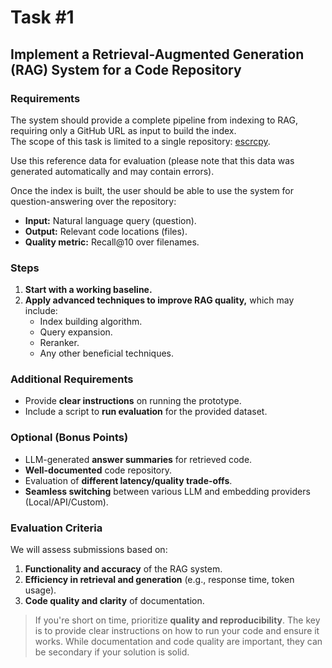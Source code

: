# Task #1

## Implement a Retrieval-Augmented Generation (RAG) System for a Code Repository

### Requirements

The system should provide a complete pipeline from indexing to RAG, requiring only a GitHub URL as input to build the index.  
The scope of this task is limited to a single repository: [escrcpy](https://github.com/viarotel-org/escrcpy).

Use this reference data for evaluation (please note that this data was generated automatically and may contain errors).

Once the index is built, the user should be able to use the system for question-answering over the repository:

- **Input:** Natural language query (question).
- **Output:** Relevant code locations (files).
- **Quality metric:** Recall@10 over filenames.

### Steps

1. **Start with a working baseline.**
2. **Apply advanced techniques to improve RAG quality,** which may include:
   - Index building algorithm.
   - Query expansion.
   - Reranker.
   - Any other beneficial techniques.

### Additional Requirements

- Provide **clear instructions** on running the prototype.
- Include a script to **run evaluation** for the provided dataset.

### Optional (Bonus Points)

- LLM-generated **answer summaries** for retrieved code.
- **Well-documented** code repository.
- Evaluation of **different latency/quality trade-offs**.
- **Seamless switching** between various LLM and embedding providers (Local/API/Custom).

### Evaluation Criteria

We will assess submissions based on:

1. **Functionality and accuracy** of the RAG system.
2. **Efficiency in retrieval and generation** (e.g., response time, token usage).
3. **Code quality and clarity** of documentation.

> If you're short on time, prioritize **quality and reproducibility**. The key is to provide clear instructions on how to run your code and ensure it works. While documentation and code quality are important, they can be secondary if your solution is solid.
